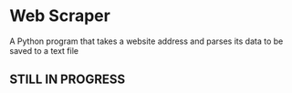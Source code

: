 # Web Scraper
A Python program that takes a website address and parses its data to be saved to a text file

## STILL IN PROGRESS
